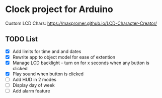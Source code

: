 # Clock project for Arduino 

Custom LCD Chars: 
https://maxpromer.github.io/LCD-Character-Creator/

## TODO List
- [x] Add limits for time and and dates
- [x] Rewrite app to object model for ease of extention
- [x] Manage LCD backlight - turn on for x seconds when any button is clicked
- [x] Play sound when button is clicked
- [ ] Add HUD in 2 modes
- [ ] Display day of week
- [ ] Add alarm feature